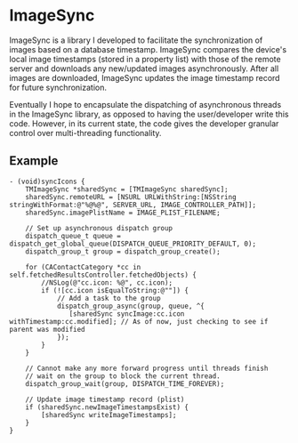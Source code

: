 ImageSync
=========

ImageSync is a library I developed to facilitate the synchronization of images based on a database timestamp. ImageSync compares the device's local image timestamps (stored in a property list) with those of the remote server and downloads any new/updated images asynchronously. After all images are downloaded, ImageSync updates the image timestamp record for future synchronization.

Eventually I hope to encapsulate the dispatching of asynchronous threads in the ImageSync library, as opposed to having the user/developer write this code. However, in its current state, the code gives the developer granular control over multi-threading functionality.

Example
-------

    - (void)syncIcons {
        TMImageSync *sharedSync = [TMImageSync sharedSync];
        sharedSync.remoteURL = [NSURL URLWithString:[NSString stringWithFormat:@"%@%@", SERVER_URL, IMAGE_CONTROLLER_PATH]];
        sharedSync.imagePlistName = IMAGE_PLIST_FILENAME;
        
        // Set up asynchronous dispatch group
        dispatch_queue_t queue = dispatch_get_global_queue(DISPATCH_QUEUE_PRIORITY_DEFAULT, 0);
        dispatch_group_t group = dispatch_group_create();
        
        for (CAContactCategory *cc in self.fetchedResultsController.fetchedObjects) {
            //NSLog(@"cc.icon: %@", cc.icon);
            if (![cc.icon isEqualToString:@""]) {
                // Add a task to the group
                dispatch_group_async(group, queue, ^{
                   [sharedSync syncImage:cc.icon withTimestamp:cc.modified]; // As of now, just checking to see if parent was modified
                });
            }
        }
        
        // Cannot make any more forward progress until threads finish
        // wait on the group to block the current thread.
        dispatch_group_wait(group, DISPATCH_TIME_FOREVER);
        
        // Update image timestamp record (plist)
        if (sharedSync.newImageTimestampsExist) {
            [sharedSync writeImageTimestamps];
        }
    }
